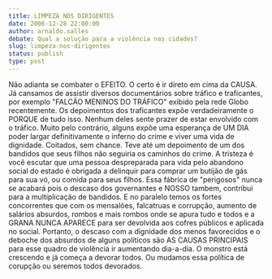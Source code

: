 ```yaml
---
title: LIMPEZA NOS DIRIGENTES
date: 2006-12-28 22:00:00
author: arnaldo.salles
debate: Qual a solução para a violência nas cidades?
slug: limpeza-nos-dirigentes
status: publish 
type: post
---
```


Não adianta se combater o EFEITO. O certo é ir direto em cima da CAUSA. Já cansamos de assistir diversos documentários sobre tráfico e traficantes, por exemplo "FALCÃO MENINOS DO TRÁFICO" exibido pela rede Globo recentemente. Os depoimentos dos traficantes expõe verdadeiramente o PORQUE de tudo isso. Nenhum deles sente prazer de estar envolvido com o tráfico. Muito pelo contrário, alguns expõe uma esperança de UM DIA poder largar definitivamente o inferno do crime e viver uma vida de dignidade. Coitados, sem chance. Teve até um depoimento de um dos bandidos que seus filhos não seguiria os caminhos do crime. A tristeza é você escutar que uma pessoa despreparada para vida pelo abandono social do estado é obrigada a delinquir para comprar um butijão de gás para sua vó, ou comida para seus filhos. Essa fábrica de "perigosos" nunca se acabará pois o descaso dos governantes e NOSSO tambem, contribui para a multiplicação de bandidos. E no paralelo temos os fortes concorrentes que com os mensalões, falcatruas e corrupção, aumento de salários absurdos, rombos e mais rombos onde se apura tudo e todos e a GRANA NUNCA APARECE para ser devolvida aos cofres públicos e aplicada no social. Portanto, o descaso com a dignidade dos menos favorecidos e o deboche dos absurdos de alguns políticos são AS CAUSAS PRINCIPAIS para esse quadro de violência ir aumentando dia-a-dia. O monstro está crescendo e já começa a devorar todos. Ou mudamos essa política de corupção ou seremos todos devorados.
